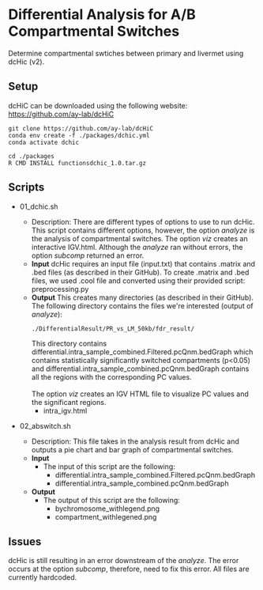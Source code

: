 # Differential Analysis for A/B Compartmental Switches
Determine compartmental swtiches between primary and livermet using dcHic (v2).

## Setup
dcHiC can be downloaded using the following website:
https://github.com/ay-lab/dcHiC

```
git clone https://github.com/ay-lab/dcHiC
conda env create -f ./packages/dchic.yml
conda activate dchic

cd ./packages
R CMD INSTALL functionsdchic_1.0.tar.gz
```

## Scripts

- 01_dchic.sh
  - Description: There are different types of options to use to run dcHic. This script contains different options, however, the option *analyze* is the analysis of compartmental switches. The option *viz* creates an interactive IGV.html.
  Although the *analyze* ran without errors, the option *subcomp* returned an error.
  - **Input**
    dcHic requires an input file (input.txt) that contains .matrix and .bed files (as described in their GitHub). To create .matrix and .bed files, we used .cool file and converted using their provided script: preprocessing.py 
  - **Output**
    This creates many directories (as described in their GitHub). The following directory contains the files we're interested (output of *analyze*):
    ```
    ./DifferentialResult/PR_vs_LM_50kb/fdr_result/
    ```
    This directory contains differential.intra_sample_combined.Filtered.pcQnm.bedGraph which contains statistically significantly switched compartments (p<0.05) and differential.intra_sample_combined.pcQnm.bedGraph contains all the regions with the corresponding PC values.
    <br />
    <br />
    The option *viz* creates an IGV HTML file to visualize PC values and the significant regions.
    - intra_igv.html

- 02_abswitch.sh
  - Description: This file takes in the analysis result from dcHic and outputs a pie chart and bar graph of compartmental switches.
  - **Input**
    - The input of this script are the following:
      - differential.intra_sample_combined.Filtered.pcQnm.bedGraph
      - differential.intra_sample_combined.pcQnm.bedGraph
  - **Output**
    - The output of this script are the following:
      - bychromosome_withlegend.png
      - compartment_withlegened.png

## Issues
dcHic is still resulting in an error downstream of the *analyze*. The error occurs at the option *subcomp*, therefore, need to fix this error.
All files are currently hardcoded.
